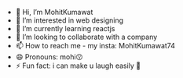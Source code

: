 - 👋 Hi, I’m MohitKumawat
- 👀 I’m interested in web designing 
- 🌱 I’m currently learning reactjs
- 💞️ I’m looking to collaborate with a company 
- 📫 How to reach me - my insta: MohitKumawat74 
- 😄 Pronouns: mohi😗
- ⚡ Fun fact: i can make u laugh easily 🤭

<!---
MohitKumawat74/MohitKumawat74 is a ✨ special ✨ repository because its `README.md` (this file) appears on your GitHub profile.
You can click the Preview link to take a look at your changes.
--->
